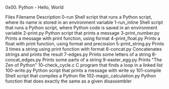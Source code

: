 0x00. Python - Hello, World

Files
	Filename		Description
0-run				Shell script that runs a Python script, where its name is stored in an environment variable
1-run_inline			Shell script that runs a Python script, where Python code is saved in an environment variable
2-print.py			Python script that prints a message
3-print_number.py		Prints a message with print function, using format
4-print_float.py		Prints a float with print function, using format and precission
5-print_string.py		Prints 3 times a string using print function with format
6-concat.py			Concatenates strings and prints the result
7-edges.py			Prints some letters of a string
8-concat_edges.py		Prints some parts of a string
9-easter_egg.py			Prints "The Zen of Python"
10-check_cycle.c		C program that finds a loop in a linked list
100-write.py			Python script that prints a message with write sy
101-compile			Shell script that compiles a Python file
102-magic_calculation.py	Python function that does exactly the same as a given disassembler
